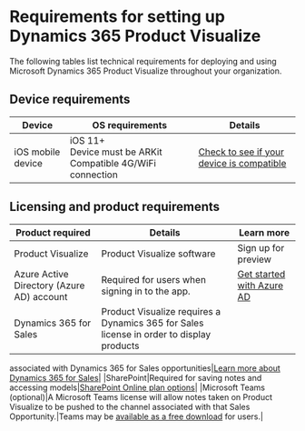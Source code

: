 

# Requirements for setting up Dynamics 365 Product Visualize

The following tables list technical requirements for deploying and using Microsoft Dynamics 365 Product Visualize 
throughout your organization.

## Device requirements

|Device|OS requirements|Details|
|--------------------|-------------------------------------|--------------------------------------------|
|iOS mobile device|iOS 11+<br>Device must be ARKit Compatible 4G/WiFi connection|[Check to see if your device is compatible](https://go.microsoft.com/fwlink/p/?linkid=2082564)|

## Licensing and product requirements

|Product required|Details|Learn more|
|--------------------|-------------------------------------|--------------------------------------------|
|Product Visualize|Product Visualize software|Sign up for preview|
|Azure Active Directory (Azure AD) account|Required for users when signing in to the app.|[Get started with Azure AD](https://docs.microsoft.com/en-us/azure/active-directory/fundamentals/active-directory-whatis)|
|Dynamics 365 for Sales|Product Visualize requires a Dynamics 365 for Sales license in order to display products 
associated with Dynamics 365 for Sales 
opportunities|[Learn more about Dynamics 365 for Sales](https://dynamics.microsoft.com/en-us/sales/overview/)|
|SharePoint|Required for saving notes and accessing 
models|[SharePoint Online plan options](https://products.office.com/en-us/sharepoint/compare-sharepoint-plans)|
|Microsoft Teams (optional)|A Microsoft Teams license will allow notes taken on Product Visualize to be pushed to 
the channel associated with that Sales Opportunity.|Teams may be 
[available as a free download](https://teams.microsoft.com/downloads) for users.|





